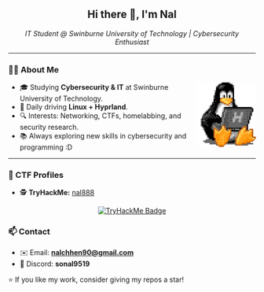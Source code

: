 <h2 align="center">Hi there 👋, I'm Nal</h2>
<p align="center">
  <em>IT Student @ Swinburne University of Technology | Cybersecurity Enthusiast</em>
</p>

---

### 🧑‍💻 About Me

<img src="linux-.gif" alt="Linux Penguin" width="120" align="right"/>

- 🎓 Studying **Cybersecurity & IT** at Swinburne University of Technology.  
- 🐧 Daily driving **Linux + Hyprland**.  
- 🔍 Interests: Networking, CTFs, homelabbing, and security research.  
- 📚 Always exploring new skills in cybersecurity and programming :D
  
---

### 🏴 CTF Profiles

- 🕵️ **TryHackMe:** [nal888](https://tryhackme.com/p/nal888)  

<p align="center">
  <a href="https://tryhackme.com/p/nal888">
    <img src="https://tryhackme-badges.s3.amazonaws.com/nal888.png" alt="TryHackMe Badge" />
  </a>
</p>



### 📫 Contact
- ✉️ Email: **nalchhen90@gmail.com**  
- 💬 Discord: **sonal9519**  


⭐️ If you like my work, consider giving my repos a star!
